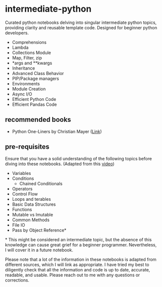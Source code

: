 # intermediate-python
Curated python notebooks delving into singular intermediate python topics, providing clarity and reusable template code. Designed for beginner python developers.

* Comprehensions
* Lambda
* Collections Module
* Map, Filter, zip
* *args and **kwargs
* Inheritance
* Advanced Class Behavior
* PIP/Package managers
* Environments
* Module Creation
* Async I/O
* Efficient Python Code
* Efficient Pandas Code

## recommended books
* Python One-Liners by Christian Mayer ([Link](https://someplace-else.neocities.org/books/Python%20One-Liners%20-%20Write%20Concise,%20Eloquent%20Python%20Like%20a%20Professional.pdf))

## pre-requisites
Ensure that you have a solid understanding of the following topics before diving into these notebooks. (Adapted from this [video](https://www.youtube.com/watch?v=p15xzjzR9j0))

* Variables
* Conditions
  * Chained Conditionals
* Operators
* Control Flow
* Loops and terables
* Basic Data Structures
* Functions
* Mutable vs Imutable
* Common Methods
* File IO
* Pass by Object Reference\*



\* This might be considered an intermediate topic, but the absence of this knowledge can cause great grief for a beginner programmer. Nevertheless, I will cover it in a future notebook.


Please note that a lot of the information in these notebooks is adapted from different sources, which I will link as appropriate. I have tried my best to diligently check that all the information and code is up to date, accurate, readable, and usable. Please reach out to me with any questions or corrections.
